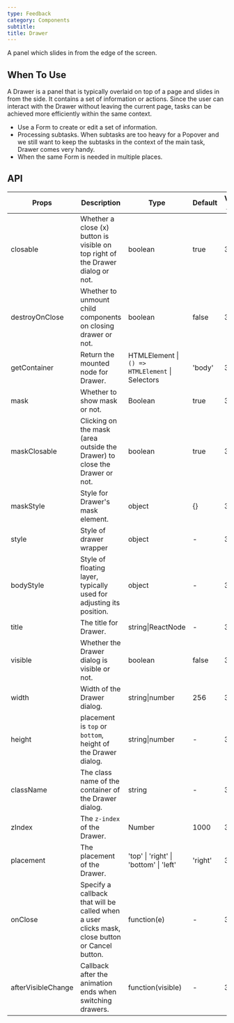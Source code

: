 ```yaml
---
type: Feedback
category: Components
subtitle:
title: Drawer
---
```


A panel which slides in from the edge of the screen.

## When To Use

A Drawer is a panel that is typically overlaid on top of a page and slides in from the side. It contains a set of information or actions. Since the user can interact with the Drawer without leaving the current page, tasks can be achieved more efficiently within the same context.

- Use a Form to create or edit a set of information.
- Processing subtasks. When subtasks are too heavy for a Popover and we still want to keep the subtasks in the context of the main task, Drawer comes very handy.
- When the same Form is needed in multiple places.

## API

| Props | Description | Type | Default | Version Added |
| --- | --- | --- | --- | --- |
| closable | Whether a close (x) button is visible on top right of the Drawer dialog or not. | boolean | true | 3.7.0 |
| destroyOnClose | Whether to unmount child components on closing drawer or not. | boolean | false | 3.7.0 |
| getContainer | Return the mounted node for Drawer. | HTMLElement \| `() => HTMLElement` \| Selectors | 'body' | 3.7.0 |
| mask | Whether to show mask or not. | Boolean | true | 3.7.0 |
| maskClosable | Clicking on the mask (area outside the Drawer) to close the Drawer or not. | boolean | true | 3.7.0 |
| maskStyle | Style for Drawer's mask element. | object | {} | 3.7.0 |
| style | Style of drawer wrapper | object | - | 3.7.0 |
| bodyStyle | Style of floating layer, typically used for adjusting its position. | object | - | 3.12.0 |
| title | The title for Drawer. | string\|ReactNode | - | 3.7.0 |
| visible | Whether the Drawer dialog is visible or not. | boolean | false | 3.7.0 |
| width | Width of the Drawer dialog. | string\|number | 256 | 3.7.0 |
| height | placement is `top` or `bottom`, height of the Drawer dialog. | string\|number | - | 3.9.0 |
| className | The class name of the container of the Drawer dialog. | string | - | 3.8.0 |
| zIndex | The `z-index` of the Drawer. | Number | 1000 | 3.7.0 |
| placement | The placement of the Drawer. | 'top' \| 'right' \| 'bottom' \| 'left' | 'right' | 3.7.0 |
| onClose | Specify a callback that will be called when a user clicks mask, close button or Cancel button. | function(e) | - | 3.7.0 |
| afterVisibleChange | Callback after the animation ends when switching drawers. | function(visible) | - | 3.17.0 |

<style>
#_hj_feedback_container {
  display: none;
}
</style>
